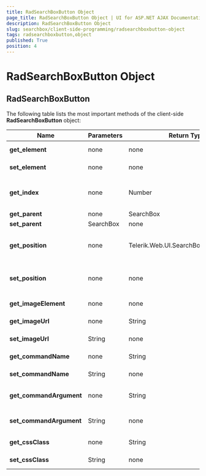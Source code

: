 ```yaml
---
title: RadSearchBoxButton Object
page_title: RadSearchBoxButton Object | UI for ASP.NET AJAX Documentation
description: RadSearchBoxButton Object
slug: searchbox/client-side-programming/radsearchboxbutton-object
tags: radsearchboxbutton,object
published: True
position: 4
---
```


# RadSearchBoxButton Object



## RadSearchBoxButton

The following table lists the most important methods of the client-side __RadSearchBoxButton__ object:


|  __Name__  |  __Parameters__  |  __Return Type__  |  __Description__  |
| ------ | ------ | ------ | ------ |
| __get_element__ |none|none|Gets he DOM element for the SearchBoxButton|
| __set_element__ |none|none|Sets the button's dom element|
| __get_index__ |none|Number|Gets the SearchBoxButton's index inside the SearchBoxButtonCollection|
| __get_parent__ |none|SearchBox|The SearchBoxButton|
| __set_parent__ |SearchBox|none|Sets the SearchBoxButton|
| __get_position__ |none|Telerik.Web.UI.SearchBoxButtonPosition|Gets the position of the button relative to the parent RadSearchBox's input field.|
| __set_position__ |none|none|Sets the alignment of the button relative to the parent RadSearchBox's input field.|
| __get_imageElement__ |none|none|Returns the <img/> element of the button|
| __get_imageUrl__ |none|String|Gets the value of the ImageUrl property|
| __set_imageUrl__ |String|none|Sets the ImageUrl property of the button|
| __get_commandName__ |none|String|Gets the value of the CommandName property|
| __set_commandName__ |String|none|Sets the CommandName property of the button.|
| __get_commandArgument__ |none|String|Gets the value of the CommandArgument property|
| __set_commandArgument__ |String|none|Sets the CommandArgument property of the button.|
| __get_cssClass__ |none|String|Gets the value of the CssClass property|
| __set_cssClass__ |String|none|Sets the CssClass property of the button.|

